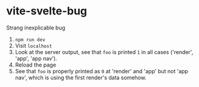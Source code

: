 # vite-svelte-bug
Strang inexplicable bug

1. `npm run dev`
2. Visit `localhost`
3. Look at the server output, see that `foo` is printed `1` in all cases ('render', 'app', 'app nav').
4. Reload the page
5. See that `foo` is properly printed as `0` at 'render' and 'app' but not 'app nav', which is using the first render's data somehow.